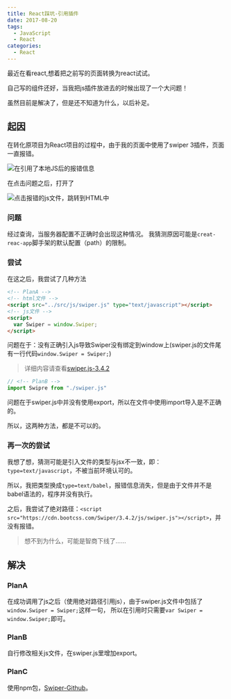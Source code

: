 ```yaml
---
title: React踩坑-引用插件
date: 2017-08-20
tags: 
  - JavaScript
  - React
categories: 
  - React
---
```


最近在看react,想着把之前写的页面转换为react试试。

自己写的组件还好，当我把js插件放进去的时候出现了一个大问题！

虽然目前是解决了，但是还不知道为什么，以后补足。

<!--more-->

## 起因

在转化原项目为React项目的过程中，由于我的页面中使用了swiper 3插件，页面一直报错。

![在引用了本地JS后的报错信息](http://odmo6x3ig.bkt.clouddn.com/17-8-29/67726028.jpg)

在点击问题之后，打开了

![点击报错的js文件，跳转到HTML中](http://odmo6x3ig.bkt.clouddn.com/17-8-29/64147608.jpg)

### 问题

经过查询，当服务器配置不正确时会出现这种情况。
我猜测原因可能是`creat-reac-app`脚手架的默认配置（path）的限制。

### 尝试

在这之后，我尝试了几种方法

```html
<!-- PlanA -->
<!-- html文件 -->
<script src="../src/js/swiper.js" type="text/javascript"></script>
<!-- js文件 -->
<script>
  var Swiper = window.Swiper;
</script>
```

问题在于：没有正确引入js导致Swiper没有绑定到window上(swiper.js的文件尾有一行代码`window.Swiper = Swiper;`)

> 详细内容请查看[swiper.js-3.4.2](https://cdn.bootcss.com/Swiper/3.4.2/js/swiper.js)

```javascript
// <!-- PlanB -->
import Swipre from "./swiper.js"
```

问题在于swiper.js中并没有使用export，所以在文件中使用import导入是不正确的。

所以，这两种方法，都是不可以的。

### 再一次的尝试

我想了想，猜测可能是引入文件的类型与jsx不一致，即：`type=text/javascript`，不被当前环境认可的。

所以，我把类型换成`type=text/babel`，报错信息消失，但是由于文件并不是babel语法的，程序并没有执行。

之后，我尝试了绝对路径：`<script src="https://cdn.bootcss.com/Swiper/3.4.2/js/swiper.js"></script>`，并没有报错。

> 想不到为什么，可能是智商下线了......

## 解决

### PlanA

在成功调用了js之后（使用绝对路径引用js），由于swiper.js文件中包括了`window.Swiper = Swiper;`这样一句， 所以在引用时只需要`var Swiper = window.Swiper;`即可。

### PlanB

自行修改相关js文件，在swiper.js里增加export。

### PlanC

使用npm包，[Swiper-Github](https://github.com/nolimits4web/Swiper)。
